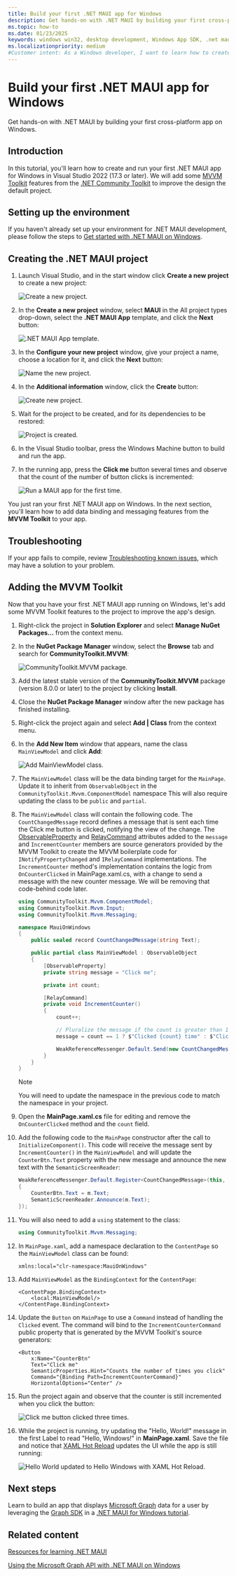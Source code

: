 ```yaml
---
title: Build your first .NET MAUI app for Windows
description: Get hands-on with .NET MAUI by building your first cross-platform app on Windows.
ms.topic: how-to
ms.date: 01/23/2025
keywords: windows win32, desktop development, Windows App SDK, .net maui
ms.localizationpriority: medium
#Customer intent: As a Windows developer, I want to learn how to create and run my first .NET MAUI app for Windows in Visual Studio.
---
```


# Build your first .NET MAUI app for Windows

Get hands-on with .NET MAUI by building your first cross-platform app on Windows.

## Introduction

In this tutorial, you'll learn how to create and run your first .NET MAUI app for Windows in Visual Studio 2022 (17.3 or later). We will add some [MVVM Toolkit](/dotnet/communitytoolkit/mvvm/) features from the [.NET Community Toolkit](/dotnet/communitytoolkit/introduction) to improve the design the default project.

## Setting up the environment

If you haven't already set up your environment for .NET MAUI development, please follow the steps to [Get started with .NET MAUI on Windows](index.md#get-started-with-net-maui-on-windows).

## Creating the .NET MAUI project

1. Launch Visual Studio, and in the start window click **Create a new project** to create a new project:

   ![Create a new project.](images/hello-maui-new-project.png)

1. In the **Create a new project** window, select **MAUI** in the All project types drop-down, select the **.NET MAUI App** template, and click the **Next** button:

   ![.NET MAUI App template.](images/hello-maui-app-template.png)

1. In the **Configure your new project** window, give your project a name, choose a location for it, and click the **Next** button:

   ![Name the new project.](images/hello-maui-name-project.png)

1. In the **Additional information** window, click the **Create** button:

   ![Create new project.](images/hello-maui-addl-info-create.png)

1. Wait for the project to be created, and for its dependencies to be restored:

   ![Project is created.](images/hello-maui-project-created.png)

1. In the Visual Studio toolbar, press the Windows Machine button to build and run the app.

1. In the running app, press the **Click me** button several times and observe that the count of the number of button clicks is incremented:

   ![Run a MAUI app for the first time.](images/hello-maui-first-run-app.png)

You just ran your first .NET MAUI app on Windows. In the next section, you'll learn how to add data binding and messaging features from the **MVVM Toolkit** to your app.

## Troubleshooting

If your app fails to compile, review [Troubleshooting known issues](/dotnet/maui/troubleshooting), which may have a solution to your problem.

## Adding the MVVM Toolkit

Now that you have your first .NET MAUI app running on Windows, let's add some MVVM Toolkit features to the project to improve the app's design.

1. Right-click the project in **Solution Explorer** and select **Manage NuGet Packages...** from the context menu.

1. In the **NuGet Package Manager** window, select the **Browse** tab and search for **CommunityToolkit.MVVM**:

   ![CommunityToolkit.MVVM package.](images/hello-maui-mvvm-pkg.png)

1. Add the latest stable version of the **CommunityToolkit.MVVM** package (version 8.0.0 or later) to the project by clicking **Install**.

1. Close the **NuGet Package Manager** window after the new package has finished installing.

1. Right-click the project again and select **Add | Class** from the context menu.

1. In the **Add New Item** window that appears, name the class `MainViewModel` and click **Add**:

   ![Add MainViewModel class.](images/hello-maui-add-vm.png)

1. The `MainViewModel` class will be the data binding target for the `MainPage`. Update it to inherit from `ObservableObject` in the `CommunityToolkit.Mvvm.ComponentModel` namespace This will also require updating the class to be `public` and `partial`.

1. The `MainViewModel` class will contain the following code. The `CountChangedMessage` record defines a message that is sent each time the Click me button is clicked, notifying the view of the change. The [ObservableProperty](/dotnet/communitytoolkit/mvvm/generators/observableproperty) and [RelayCommand](/dotnet/communitytoolkit/mvvm/generators/relaycommand) attributes added to the `message` and `IncrementCounter` members are source generators provided by the MVVM Toolkit to create the MVVM boilerplate code for `INotifyPropertyChanged` and `IRelayCommand` implementations. The `IncrementCounter` method's implementation contains the logic from `OnCounterClicked` in MainPage.xaml.cs, with a change to send a message with the new counter message. We will be removing that code-behind code later.

    ``` csharp
    using CommunityToolkit.Mvvm.ComponentModel;
    using CommunityToolkit.Mvvm.Input;
    using CommunityToolkit.Mvvm.Messaging;
    
    namespace MauiOnWindows
    {
        public sealed record CountChangedMessage(string Text);
    
        public partial class MainViewModel : ObservableObject
        {
            [ObservableProperty]
            private string message = "Click me";
    
            private int count;
    
            [RelayCommand]
            private void IncrementCounter()
            {
                count++;
    
                // Pluralize the message if the count is greater than 1
                message = count == 1 ? $"Clicked {count} time" : $"Clicked {count} times";
    
                WeakReferenceMessenger.Default.Send(new CountChangedMessage(message));
            }
        }
    }
    ```

   > [!NOTE]
   > You will need to update the namespace in the previous code to match the namespace in your project.

1. Open the **MainPage.xaml.cs** file for editing and remove the `OnCounterClicked` method and the `count` field.

1. Add the following code to the `MainPage` constructor after the call to `InitializeComponent()`. This code will receive the message sent by `IncrementCounter()` in the `MainViewModel` and will update the `CounterBtn.Text` property with the new message and announce the new text with the `SemanticScreenReader`:

    ``` csharp
    WeakReferenceMessenger.Default.Register<CountChangedMessage>(this, (r, m) =>
    {
        CounterBtn.Text = m.Text;
        SemanticScreenReader.Announce(m.Text);
    });
    ```

1. You will also need to add a `using` statement to the class:

    ``` csharp
    using CommunityToolkit.Mvvm.Messaging;
    ```

1. In `MainPage.xaml`, add a namespace declaration to the `ContentPage` so the `MainViewModel` class can be found:

    ``` xaml
    xmlns:local="clr-namespace:MauiOnWindows"
    ```

1. Add `MainViewModel` as the `BindingContext` for the `ContentPage`:

    ``` xaml
    <ContentPage.BindingContext>
        <local:MainViewModel/>
    </ContentPage.BindingContext>
    ```

1. Update the `Button` on `MainPage` to use a `Command` instead of handling the `Clicked` event. The command will bind to the `IncrementCounterCommand` public property that is generated by the MVVM Toolkit's source generators:

    ``` xaml
    <Button
        x:Name="CounterBtn"
        Text="Click me"
        SemanticProperties.Hint="Counts the number of times you click"
        Command="{Binding Path=IncrementCounterCommand}"
        HorizontalOptions="Center" />
    ```

1. Run the project again and observe that the counter is still incremented when you click the button:

   ![Click me button clicked three times.](images/hello-maui-mvvm-clicked-3-times.png)

1. While the project is running, try updating the "Hello, World!" message in the first Label to read "Hello, Windows!" in **MainPage.xaml**. Save the file and notice that [XAML Hot Reload](/dotnet/maui/xaml/hot-reload) updates the UI while the app is still running:

   ![Hello World updated to Hello Windows with XAML Hot Reload.](images/hello-maui-xaml-hot-reload-edited.png)

## Next steps

Learn to build an app that displays [Microsoft Graph](/graph/) data for a user by leveraging the [Graph SDK](/graph/sdks/sdks-overview) in a [.NET MAUI for Windows tutorial](tutorial-graph-api.md).

## Related content

[Resources for learning .NET MAUI](/dotnet/maui/get-started/resources)

[Using the Microsoft Graph API with .NET MAUI on Windows](tutorial-graph-api.md)

